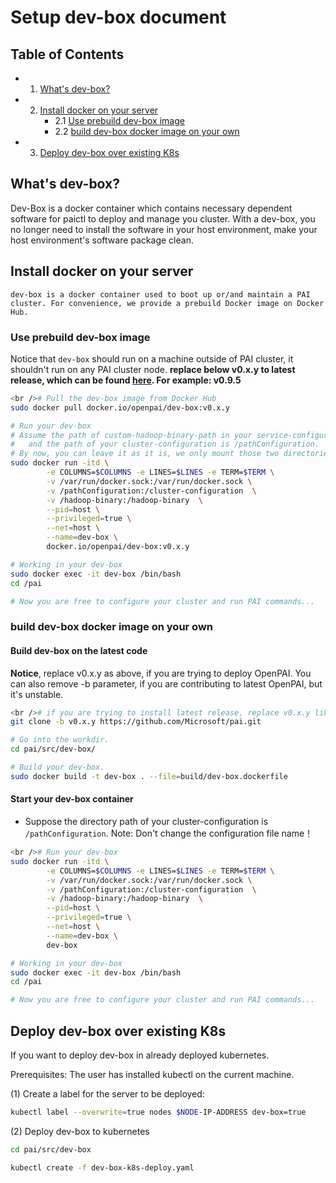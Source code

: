 <!--
  Copyright (c) Microsoft Corporation
  All rights reserved.

  MIT License

  Permission is hereby granted, free of charge, to any person obtaining a copy of this software and associated
  documentation files (the "Software"), to deal in the Software without restriction, including without limitation
  the rights to use, copy, modify, merge, publish, distribute, sublicense, and/or sell copies of the Software, and
  to permit persons to whom the Software is furnished to do so, subject to the following conditions:
  The above copyright notice and this permission notice shall be included in all copies or substantial portions of the Software.

  THE SOFTWARE IS PROVIDED *AS IS*, WITHOUT WARRANTY OF ANY KIND, EXPRESS OR IMPLIED, INCLUDING
  BUT NOT LIMITED TO THE WARRANTIES OF MERCHANTABILITY, FITNESS FOR A PARTICULAR PURPOSE AND
  NONINFRINGEMENT. IN NO EVENT SHALL THE AUTHORS OR COPYRIGHT HOLDERS BE LIABLE FOR ANY CLAIM,
  DAMAGES OR OTHER LIABILITY, WHETHER IN AN ACTION OF CONTRACT, TORT OR OTHERWISE, ARISING FROM,
  OUT OF OR IN CONNECTION WITH THE SOFTWARE OR THE USE OR OTHER DEALINGS IN THE SOFTWARE.
-->

# Setup dev-box document

## Table of Contents

- 1. [What's dev-box?](#introduce)
- 2. [Install docker on your server](#c-step-1)
        - 2.1 [Use prebuild dev-box image](#c-step-1.1)
        - 2.2 [build dev-box docker image on your own](#c-step-1.2)
- 3. [Deploy dev-box over existing K8s](#c-step-2)

## What's dev-box? <a name="introduce"></a>

Dev-Box is a docker container which contains necessary dependent software for paictl to deploy and manage you cluster. With a dev-box, you no longer need to install the software in your host environment, make your host environment's software package clean.

## Install docker on your server <a name="c-step-1"></a>

    dev-box is a docker container used to boot up or/and maintain a PAI cluster. For convenience, we provide a prebuild Docker image on Docker Hub.

### Use prebuild dev-box image <a name="c-step-1.1"></a>

Notice that `dev-box` should run on a machine outside of PAI cluster, it shouldn't run on any PAI cluster node. **replace below v0.x.y to latest release, which can be found [here](https://github.com/Microsoft/pai/releases). For example: v0.9.5**

```bash
<br /># Pull the dev-box image from Docker Hub
sudo docker pull docker.io/openpai/dev-box:v0.x.y

# Run your dev-box
# Assume the path of custom-hadoop-binary-path in your service-configuration is /pathHadoop,
#   and the path of your cluster-configuration is /pathConfiguration.
# By now, you can leave it as it is, we only mount those two directories into docker container for later usage.
sudo docker run -itd \
        -e COLUMNS=$COLUMNS -e LINES=$LINES -e TERM=$TERM \
        -v /var/run/docker.sock:/var/run/docker.sock \
        -v /pathConfiguration:/cluster-configuration  \
        -v /hadoop-binary:/hadoop-binary  \
        --pid=host \
        --privileged=true \
        --net=host \
        --name=dev-box \
        docker.io/openpai/dev-box:v0.x.y

# Working in your dev-box
sudo docker exec -it dev-box /bin/bash
cd /pai

# Now you are free to configure your cluster and run PAI commands...

```

### build dev-box docker image on your own <a name="c-step-1.2"></a>

#### Build dev-box on the latest code

**Notice**, replace v0.x.y as above, if you are trying to deploy OpenPAI. You can also remove -b parameter, if you are contributing to latest OpenPAI, but it's unstable.

```bash
<br /># if you are trying to install latest release, replace v0.x.y like to v0.9.5. If you are trying to contribute on OpenPAI, you can remove -b parameter and clone to default branch.
git clone -b v0.x.y https://github.com/Microsoft/pai.git

# Go into the workdir.
cd pai/src/dev-box/

# Build your dev-box.
sudo docker build -t dev-box . --file=build/dev-box.dockerfile

```

#### Start your dev-box container

- Suppose the directory path of your cluster-configuration is `/pathConfiguration`. Note: Don't change the configuration file name！

```bash
<br /># Run your dev-box
sudo docker run -itd \
        -e COLUMNS=$COLUMNS -e LINES=$LINES -e TERM=$TERM \
        -v /var/run/docker.sock:/var/run/docker.sock \
        -v /pathConfiguration:/cluster-configuration  \
        -v /hadoop-binary:/hadoop-binary  \
        --pid=host \
        --privileged=true \
        --net=host \
        --name=dev-box \
        dev-box

# Working in your dev-box
sudo docker exec -it dev-box /bin/bash
cd /pai

# Now you are free to configure your cluster and run PAI commands...

```

## Deploy dev-box over existing K8s <a name="c-step-2"></a>

If you want to deploy dev-box in already deployed kubernetes.

Prerequisites: The user has installed kubectl on the current machine.

(1) Create a label for the server to be deployed:

```bash
kubectl label --overwrite=true nodes $NODE-IP-ADDRESS dev-box=true
```

(2) Deploy dev-box to kubernetes

```bash
cd pai/src/dev-box

kubectl create -f dev-box-k8s-deploy.yaml
```
